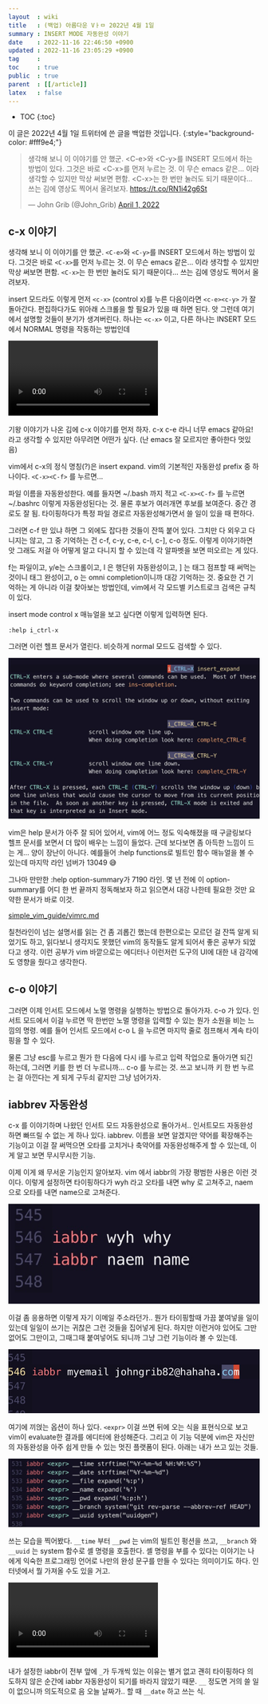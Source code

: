 ```yaml
---
layout  : wiki
title   : (백업) 아름다운 Vㅏㅁ 2022년 4월 1일
summary : INSERT MODE 자동완성 이야기
date    : 2022-11-16 22:46:50 +0900
updated : 2022-11-16 23:05:29 +0900
tag     : 
toc     : true
public  : true
parent  : [[/article]]
latex   : false
---
```

* TOC
{:toc}

>
이 글은 2022년 4월 1일 트위터에 쓴 글을 백업한 것입니다.
{:style="background-color: #fff9e4;"}

<blockquote class="twitter-tweet"><p lang="ko" dir="ltr">생각해 보니 이 이야기를 안 했군. &lt;C-e&gt;와 &lt;C-y&gt;를 INSERT 모드에서 하는 방법이 있다. 그것은 바로 &lt;C-x&gt;를 먼저 누르는 것. 이 무슨 emacs 같은... 이라 생각할 수 있지만 막상 써보면 편함. &lt;C-x&gt;는 한 번만 눌러도 되기 때문이다... 쓰는 김에 영상도 찍어서 올려보자. <a href="https://t.co/RN1i42g6St">https://t.co/RN1i42g6St</a></p>&mdash; John Grib (@John_Grib) <a href="https://twitter.com/John_Grib/status/1509873426684469251?ref_src=twsrc%5Etfw">April 1, 2022</a></blockquote> <script async src="https://platform.twitter.com/widgets.js" charset="utf-8"></script>

## c-x 이야기

생각해 보니 이 이야기를 안 했군.
`<C-e>`와 `<C-y>`를 INSERT 모드에서 하는 방법이 있다.
그것은 바로 `<C-x>`를 먼저 누르는 것.
이 무슨 emacs 같은... 이라 생각할 수 있지만 막상 써보면 편함.
`<C-x>`는 한 번만 눌러도 되기 때문이다...
쓰는 김에 영상도 찍어서 올려보자.

insert 모드라도 이렇게 먼저 `<c-x>` (control x)를 누른 다음이라면 `<c-e><c-y>` 가 잘 돌아간다.
편집하다가도 위아래 스크롤을 할 필요가 있을 때 하면 된다.
앗 그런데 여기에서 설명할 것들이 분기가 생겨버린다.
하나는 `<c-x>` 이고, 다른 하나는 INSERT 모드에서 NORMAL 명령을 작동하는 방법인데

<div>
<video controls autoplay loop><source src=" /resource/wiki/article/vim-night/20220401-insert-mode/tS33zBZAfBkVIB5j.mp4 " type="video/mp4"></video>
</div>

기왕 이야기가 나온 김에 c-x 이야기를 먼저 하자.
c-x c-e 라니 너무 emacs 같아요! 라고 생각할 수 있지만 아무려면 어떤가 싶다.
(난 emacs 잘 모르지만 좋아한다 멋있음)

vim에서 c-x의 정식 명칭(?)은 insert expand.
vim의 기본적인 자동완성 prefix 중 하나이다. `<C-x><C-f>` 를 누르면...

파일 이름을 자동완성한다.
예를 들자면 ~/.bash 까지 적고 `<C-x><C-f>` 를 누르면 ~/.bashrc 이렇게 자동완성된다는 것.
물론 후보가 여러개면 후보를 보여준다.
중간 경로도 잘 됨. 타이핑하다가 특정 파일 경로르 자동완성해가면서 쓸 일이 있을 때 편하다.

그러면 c-f 만 있냐 하면 그 외에도 잡다한 것들이 잔뜩 붙어 있다.
그치만 다 외우고 다니지는 않고, 그 중 기억하는 건 c-f, c-y, c-e, c-l, c-], c-o 정도.
이렇게 이야기하면 앗 그래도 저걸 아 어떻게 알고 다니지 할 수 있는데 각 알파벳을 보면 떠오르는 게 있다.

f는 파일이고, y/e는 스크롤이고, l 은 행단위 자동완성이고, ] 는 태그 점프할 때 써먹는 것이니 태그 완성이고, o 는 omni completion이니까 대강 기억하는 것.
중요한 건 기억하는 게 아니라 이걸 찾아보는 방법인데, vim에서 각 모드별 키스트로크 검색은 규칙이 있다. 

insert mode control x 매뉴얼을 보고 싶다면 이렇게 입력하면 된다.

```
:help i_ctrl-x
```

그러면 이런 헬프 문서가 열린다. 비슷하게 normal 모드도 검색할 수 있다.

![help i_ctrl-x]( /resource/wiki/article/vim-night/20220401-insert-mode/FPQqI8aVsAUkMOJ.jpg )

vim은 help 문서가 아주 잘 되어 있어서, vim에 어느 정도 익숙해졌을 때 구글링보다 헬프 문서를 보면서 더 많이 배우는 느낌이 들었다. 근데 보다보면 좀 아득한 느낌이 드는 게... 양이 장난이 아니다. 예를들어 :help functions로 빌트인 함수 매뉴얼을 볼 수 있는데 마지막 라인 넘버가 13049 😅

그나마 만만한 :help option-summary가 7190 라인. 몇 년 전에 이 option-summary를 어디 한 번 끝까지 정독해보자 하고 읽으면서 대강 나한테 필요한 것만 요약한 문서가 바로 이것.

[simple_vim_guide/vimrc.md]( https://github.com/johngrib/simple_vim_guide/blob/98ddf77a256f3a6fdb42746c5cc834329b4a0f43/md/vimrc.md )

칠천라인이 넘는 설명서를 읽는 건 좀 괴롭긴 했는데 한편으로는 모르던 걸 잔뜩 알게 되었기도 하고, 읽다보니 생각지도 못했던 vim의 동작들도 알게 되어서 좋은 공부가 되었다고 생각. 이런 공부가 vim 바깥으로는 에디터나 이런저런 도구의 UI에 대한 내 감각에도 영향을 줬다고 생각한다. 

## c-o 이야기

그러면 이제 인서트 모드에서 노멀 명령을 실행하는 방법으로 돌아가자. c-o 가 있다. 인서트 모드에서 이걸 누르면 딱 한번만 노멀 명령을 입력할 수 있는 뭔가 소원을 비는 느낌의 명령. 예를 들어 인서트 모드에서 c-o L 을 누르면 마지막 줄로 점프해서 계속 타이핑을 할 수 있다. 

물론 그냥 esc를 누르고 뭔가 한 다음에 다시 i를 누르고 입력 작업으로 돌아가면 되긴 하는데, 그러면 키를 한 번 더 누르니까... c-o 를 누르는 것. 쓰고 보니까 키 한 번 누르는 걸 아낀다는 게 되게 구두쇠 같지만 그냥 넘어가자. 

## iabbrev 자동완성

c-x 를 이야기하며 나왔던 인서트 모드 자동완성으로 돌아가서.. 인서트모드 자동완성 하면 빠뜨릴 수 없는 게 하나 있다. iabbrev. 이름을 보면 알겠지만 약어를 확장해주는 기능이고 이걸 잘 써먹으면 오타를 고치거나 축약어를 자동완성해주게 할 수 있는데, 이게 알고 보면 무시무시한 기능. 

이제 이게 왜 무서운 기능인지 알아보자. vim 에서 iabbr의 가장 평범한 사용은 이런 것이다. 이렇게 설정하면 타이핑하다가 wyh 라고 오타를 내면 why 로 고쳐주고, naem 으로 오타를 내면 name으로 고쳐준다.

![iabbr 예제]( /resource/wiki/article/vim-night/20220401-insert-mode/FPQvw1gVQAcLlJn.png )

이걸 좀 응용하면 이렇게 자기 이메일 주소라던가.. 뭔가 타이핑할때 가끔 붙여넣을 일이 있는데 일일이 쓰기는 귀찮은 그런 것들을 집어넣게 된다. 하지만 이런거야 있어도 그만 없어도 그만이고, 그때그때 붙여넣어도 되니까 그냥 그런 기능이라 볼 수 있는데.

![email]( /resource/wiki/article/vim-night/20220401-insert-mode/FPQwJmdVEAQcEsT.png )

여기에 끼얹는 옵션이 하나 있다.
`<expr>` 이걸 쓰면 뒤에 오는 식을 표현식으로 보고 vim이 evaluate한 결과를 에디터에 완성해준다. 그리고 이 기능 덕분에 vim은 자신만의 자동완성을 아주 쉽게 만들 수 있는 멋진 플랫폼이 된다. 아래는 내가 쓰고 있는 것들.

![my config]( /resource/wiki/article/vim-night/20220401-insert-mode/FPQwxGcVEAE9rQs.jpg )

쓰는 모습을 찍어봤다. `__time` 부터 `__pwd` 는 vim의 빌트인 펑션을 쓰고, `__branch` 와 `__uuid` 는 system 함수로 셸 명령을 호출한다. 셸 명령을 부를 수 있다는 이야기는 나에게 익숙한 프로그래밍 언어로 나만의 완성 문구를 만들 수 있다는 의미이기도 하다. 인터넷에서 뭘 가져올 수도 있을 거고.

<video controls autoplay loop><source src=" /resource/wiki/article/vim-night/20220401-insert-mode/CcSkwLbeIhkVx6tx.mp4 " type="video/mp4"></video>

내가 설정한 iabbr이 전부 앞에 `_`가 두개씩 있는 이유는 별거 없고 괜히 타이핑하다 의도하지 않은 순간에 iabbr 자동완성이 되기를 바라지 않았기 때문. `__` 정도면 거의 쓸 일이 없으니까 의도적으로 음 오늘 날짜가.. 할 때 `__date` 하고 쓰는 식.
